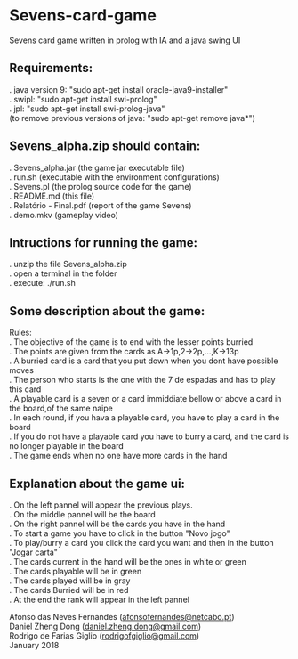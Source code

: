 # Sevens-card-game
Sevens card game written in prolog with IA and a java swing UI

Requirements:
------------------------------------------------------------------
. java version 9: "sudo apt-get install oracle-java9-installer" <br />
. swipl: "sudo apt-get install swi-prolog"<br />
. jpl: "sudo apt-get install swi-prolog-java"<br />
(to remove previous versions of java: "sudo apt-get remove java*")



Sevens_alpha.zip should contain:
------------------------------------------------------------------
. Sevens_alpha.jar	(the game jar executable file)<br />
. run.sh			(executable with the environment configurations)<br />
. Sevens.pl			(the prolog source code for the game)<br />
. README.md			(this file)<br />
. Relatório - Final.pdf	(report of the game Sevens)<br />
. demo.mkv			(gameplay video)<br />



Intructions for running the game:
------------------------------------------------------------------
. unzip the file Sevens_alpha.zip<br />
. open a terminal in the folder<br />
. execute: ./run.sh<br />



Some description about the game:
------------------------------------------------------------------
 Rules:<br />
  . The objective of the game is to end with the lesser points burried<br />
	. The points are given from the cards as A->1p,2->2p,...,K->13p<br />
	. A burried card is a card that you put down when you dont have possible moves<br />
	. The person who starts is the one with the 7 de espadas and has to play this card<br />
	. A playable card is a seven or a card immiddiate bellow or above a card in the board,of the same naipe <br />
	. In each round, if you hava a playable card, you have to play a card in the board<br />
	. If you do not have a playable card you have to burry a card, and the card is no longer playable in the board<br />
	. The game ends when no one have more cards in the hand

Explanation about the game ui:
------------------------------------------------------------------
  . On the left pannel will appear the previous plays.<br />
	. On the middle pannel will be the board<br />
	. On the right pannel will be the cards you have in the hand<br />
	. To start a game you have to click in the button "Novo jogo"<br />
	. To play/burry a card you click the card you want and then in the button "Jogar carta"<br />
	. The cards current in the hand will be the ones in white or green<br />
	. The cards playable will be in green<br />
	. The cards played will be in gray<br />
	. The cards Burried will be in red<br />
	. At the end the rank will appear in the left pannel

Afonso das Neves Fernandes 	(afonsofernandes@netcabo.pt)<br />
Daniel Zheng Dong		(daniel.zheng.dong@gmail.com)<br />
Rodrigo de Farias Giglio	(rodrigofgiglio@gmail.com)<br />
January 2018
